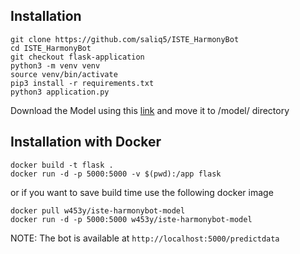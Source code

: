 ## Installation

```
git clone https://github.com/saliq5/ISTE_HarmonyBot
cd ISTE_HarmonyBot
git checkout flask-application
python3 -m venv venv
source venv/bin/activate
pip3 install -r requirements.txt
python3 application.py
```
Download the Model using this [link](https://drive.google.com/drive/folders/1dpNEgWG1e_PQP-FDMyAlKpmUnCi19RDk?usp=sharing) and move it to /model/ directory

## Installation with Docker

```
docker build -t flask .
docker run -d -p 5000:5000 -v $(pwd):/app flask
```
or if you want to save build time use the following docker image

```
docker pull w453y/iste-harmonybot-model
docker run -d -p 5000:5000 w453y/iste-harmonybot-model
```
NOTE: The bot is available at `http://localhost:5000/predictdata`
